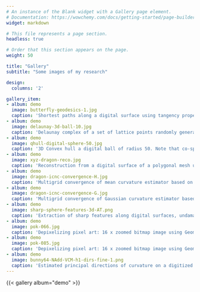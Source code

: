 ```yaml
---
# An instance of the Blank widget with a Gallery page element.
# Documentation: https://wowchemy.com/docs/getting-started/page-builder/
widget: markdown

# This file represents a page section.
headless: true

# Order that this section appears on the page.
weight: 50

title: "Gallery"
subtitle: "Some images of my research"

design:
  columns: '2'

gallery_item:
- album: demo
  image: butterfly-geodesics-1.jpg
  caption: 'Shortest paths along a digital surface using tangency property given by full convexity. Note that induced distances are Euclidean in every planar (even slanted) parts of the digital surface.'
- album: demo
  image: delaunay-3d-ball-10.jpg
  caption: 'Delaunay complex of a set of lattice points randomly generated within a ball of radius 10. Note that co-sphericities of more than 4 points are quite frequent in lattice spaces, and Delaunay cells may thus not be tetrahedra. Module Quickhull of DGtal allows you to compute the Delaunay complex of lattice/rational points in arbitrary dimension.'  
- album: demo
  image: qhull-digital-sphere-50.jpg
  caption: '3D Convex hull a digital ball of radius 50. Note that co-sphericities of more than 4 points are quite frequent in lattice spaces, and the convex hull has many non triangular faces. Module Quickhull of DGtal allows you to compute the convex hull of lattice/rational points in arbitrary dimension.'
- album: demo
  image: xyz-dragon-reco.jpg
  caption: 'Reconstruction from a digital surface of a polygonal mesh using a variational model written in discrete calculus. The model optimizes the estimated area of each quad facet so that this area target an area estimated from an estimated normal vector. We obtain a quad surface with non degenerated quads.'
- album: demo
  image: dragon-icnc-convergence-H.jpg
  caption: 'Multigrid convergence of mean curvature estimator based on Corrected Normal Current. The finer the sampling, the more stable are the curvature estimations.'
- album: demo
  image: dragon-icnc-convergence-G.jpg
  caption: 'Multigrid convergence of Gaussian curvature estimator based on Corrected Normal Current. The finer the sampling, the more stable are the curvature estimations.'
- album: demo
  image: sharp-sphere-features-3d-AT.png
  caption: 'Extraction of sharp features along digital surfaces, undamaged or noisy, using a discrete calculus formulation of the Ambrosio-Tortorelli functional.'
- album: demo
  image: pok-066.jpg
  caption: 'Depixelizing pixel art: 16 x zoomed bitmap image using Geometric Total Variation.'
- album: demo
  image: pok-085.jpg
  caption: 'Depixelizing pixel art: 16 x zoomed bitmap image using Geometric Total Variation.'
- album: demo
  image: bunny64-NAdd-VCM-h1-dirs-fine-1.png
  caption: 'Estimated principal directions of curvature on a digitized Stanford bunny shape (resolution 64x64x64) using corrected curvature measures; principal curvatures are depicted using colors (blue is very low negative, cyan is low negative, black is zero, yellow is high positive, red is very high positive).' 
---
```


{{< gallery album="demo" >}}

